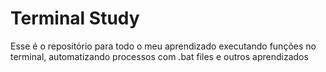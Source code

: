 # Terminal Study

Esse é o repositório para todo o meu aprendizado executando funções no terminal, automatizando processos com .bat files e outros aprendizados
